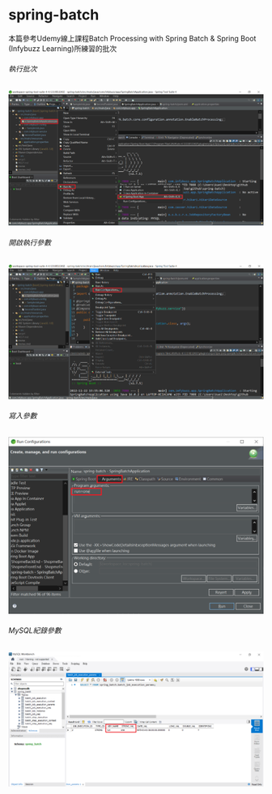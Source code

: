# spring-batch

本篇參考Udemy線上課程Batch Processing with Spring Batch & Spring Boot
(Infybuzz Learning)所練習的批次

###### 執行批次
![run_batch.png](md-img/run_batch.png)
###### 開啟執行參數
![config.png](md-img/config.png)
###### 寫入參數
![arg.png](md-img/arg.png)
###### MySQL紀錄參數
![mysql_arg.png](md-img/mysql_arg.png)

